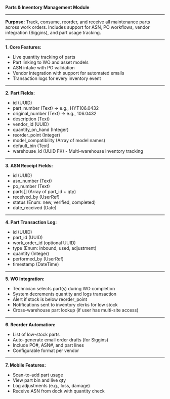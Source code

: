 **Parts & Inventory Management Module**

---

**Purpose:**
Track, consume, reorder, and receive all maintenance parts across work orders. Includes support for ASN, PO workflows, vendor integration (Siggins), and part usage tracking.

---

**1. Core Features:**

* Live quantity tracking of parts
* Part linking to WO and asset models
* ASN intake with PO validation
* Vendor integration with support for automated emails
* Transaction logs for every inventory event

---

**2. Part Fields:**

* id (UUID)
* part\_number (Text) → e.g., HYT106.0432
* original\_number (Text) → e.g., 106.0432
* description (Text)
* vendor\_id (UUID)
* quantity\_on\_hand (Integer)
* reorder\_point (Integer)
* model\_compatibility (Array of model names)
* default\_bin (Text)
* warehouse\_id (UUID FK) - Multi-warehouse inventory tracking

---

**3. ASN Receipt Fields:**

* id (UUID)
* asn\_number (Text)
* po\_number (Text)
* parts\[] (Array of part\_id + qty)
* received\_by (UserRef)
* status (Enum: new, verified, completed)
* date\_received (Date)

---

**4. Part Transaction Log:**

* id (UUID)
* part\_id (UUID)
* work\_order\_id (optional UUID)
* type (Enum: inbound, used, adjustment)
* quantity (Integer)
* performed\_by (UserRef)
* timestamp (DateTime)

---

**5. WO Integration:**

* Technician selects part(s) during WO completion
* System decrements quantity and logs transaction
* Alert if stock is below reorder\_point
* Notifications sent to inventory clerks for low stock
* Cross-warehouse part lookup (if user has multi-site access)

---

**6. Reorder Automation:**

* List of low-stock parts
* Auto-generate email order drafts (for Siggins)
* Include PO#, ASN#, and part lines
* Configurable format per vendor

---

**7. Mobile Features:**

* Scan-to-add part usage
* View part bin and live qty
* Log adjustments (e.g., loss, damage)
* Receive ASN from dock with quantity check
